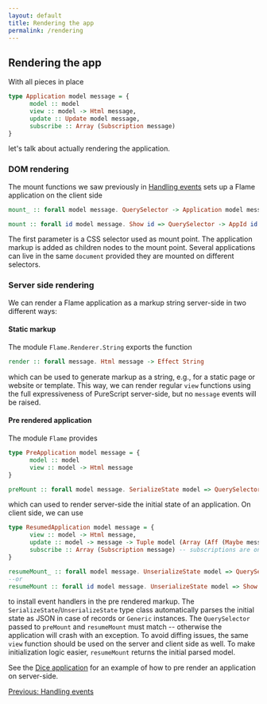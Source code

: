 ```yaml
---
layout: default
title: Rendering the app
permalink: /rendering
---
```


## Rendering the app

With all pieces in place

```haskell
type Application model message = {
      model :: model
      view :: model -> Html message,
      update :: Update model message,
      subscribe :: Array (Subscription message)
}
```

let's talk about actually rendering the application.

### DOM rendering

The mount functions we saw previously in [Handling events](events) sets up a Flame application on the client side

```haskell
mount_ :: forall model message. QuerySelector -> Application model message -> Effect Unit

mount :: forall id model message. Show id => QuerySelector -> AppId id message -> Application model message -> Effect Unit
```

The first parameter is a CSS selector used as mount point. The application markup is added as children nodes to the mount point. Several applications can live in the same `document` provided they are mounted on different selectors.

### Server side rendering

We can render a Flame application as a markup string server-side in two different ways:

#### Static markup

The module `Flame.Renderer.String` exports the function

```haskell
render :: forall message. Html message -> Effect String
```

which can be used to generate markup as a string, e.g., for a static page or website or template. This way, we can render regular `view` functions using the full expressiveness of PureScript server-side, but no `message` events will be raised.

#### Pre rendered application

The module `Flame` provides

```haskell
type PreApplication model message = {
      model :: model
      view :: model -> Html message
}

preMount :: forall model message. SerializeState model => QuerySelector -> PreApplication model message -> Effect String
```

which can used to render server-side the initial state of an application. On client side, we can use

```haskell
type ResumedApplication model message = {
      view :: model -> Html message,
      update :: model -> message -> Tuple model (Array (Aff (Maybe message))), -- update is only available client side
      subscribe :: Array (Subscription message) -- subscriptions are only available client side
}

resumeMount_ :: forall model message. UnserializeState model => QuerySelector -> ResumedApplication model message -> Effect model
--or
resumeMount :: forall id model message. UnserializeState model => Show id => QuerySelector -> AppId id message -> ResumedApplication model message -> Effect model
```

to install event handlers in the pre rendered markup. The `SerializeState`/`UnserializeState` type class automatically parses the initial state as JSON in case of records or `Generic` instances. The `QuerySelector` passed to `preMount` and `resumeMount` must match -- otherwise the application will crash with an exception. To avoid diffing issues, the same `view` function should be used on the server and client side as well. To make initialization logic easier, `resumeMount` returns the initial parsed model.

See the [Dice application](https://github.com/easafe/purescript-flame/tree/master/examples/ServerSideRendering) for an example of how to pre render an application on server-side.

<a href="/events" class="direction previous">Previous: Handling events</a>
